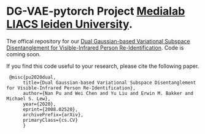 # DG-VAE-pytorch Project [Medialab LIACS leiden University](http://liacs.leidenuniv.nl/~pun/).
The offical repository for our [Dual Gaussian-based Variational Subspace Disentanglement for Visible-Infrared Person Re-Identification](https://arxiv.org/abs/2008.02520).
Code is coming soon.

If you find this code useful to your research, please cite the following paper.


     @misc{pu2020dual,
          title={Dual Gaussian-based Variational Subspace Disentanglement for Visible-Infrared Person Re-Identification},
          author={Nan Pu and Wei Chen and Yu Liu and Erwin M. Bakker and Michael S. Lew},
          year={2020},
          eprint={2008.02520},
          archivePrefix={arXiv},
          primaryClass={cs.CV}
          }
